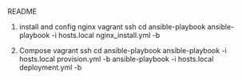 README

1. install and config nginx
vagrant ssh
cd ansible-playbook
ansible-playbook -i hosts.local nginx_install.yml -b

2. Compose
vagrant ssh
cd ansible-playbook
ansible-playbook -i hosts.local provision.yml -b
ansible-playbook -i hosts.local deployment.yml -b